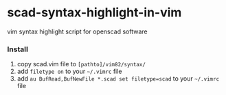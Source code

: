 # scad-syntax-highlight-in-vim
vim syntax highlight script for openscad software

### Install
        
1. copy scad.vim file to `[pathto]/vim82/syntax/`
2. add `filetype on` to your `~/.vimrc` file
3. add `au BufRead,BufNewFile *.scad set filetype=scad` to your `~/.vimrc` file
    

